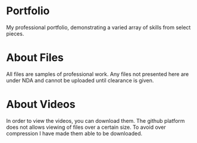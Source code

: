 # Portfolio
My professional portfolio, demonstrating a varied array of skills from select pieces. 
# About Files
All files are samples of professional work. Any files not presented here are under NDA and cannot be uploaded until clearance is given. 
# About Videos 
In order to view the videos, you can download them. The github platform does not allows viewing of files over a certain size. To avoid over compression I have made them able to be downloaded. 
